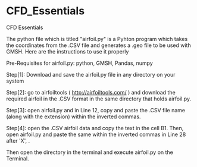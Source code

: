 # CFD_Essentials
CFD Essentials 

The python file which is titled "airfoil.py" is a Pyhton program which takes the coordinates from the .CSV file and generates a .geo file to be used with GMSH.
Here are the instructions to use it properly

Pre-Requisites for airfoil.py: python, GMSH, Pandas, numpy

Step[1]: Download and save the airfoil.py file in any directory on your system 

Step[2]: go to airfoiltools ( http://airfoiltools.com/ ) and download the required airfoil in the .CSV  format in the same directory that holds airfoil.py.

Step[3]: open airfoil.py and in Line 12, copy and paste the .CSV file name (along with the extension) within the inverted commas.

Step[4]: open the .CSV airfoil data and copy the text in the cell B1. Then, open airfoil.py and paste the same within the inverted commas in Line 28 after 'X', .


Then open the directory in the terminal and execute airfoil.py on the Terminal.
